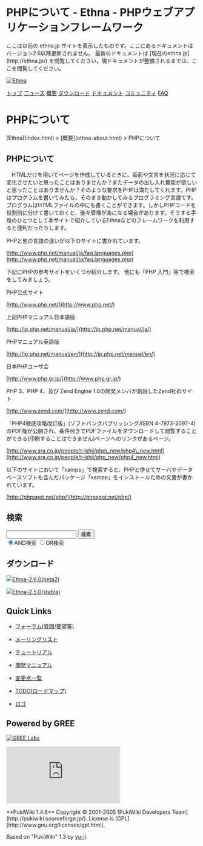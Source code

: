 # PHPについて - Ethna - PHPウェブアプリケーションフレームワーク</title>
 <link rel="stylesheet" href="skin/ethna/ethna.css" title="ethna" type="text/css" charset="utf-8">

 <link rel="alternate" type="application/rss+xml" title="RSS" href="cmd=rss.html">

 <script type="text/javascript" src="skin/trackback.js"></script>

</head>
ここは以前の ethna.jp サイトを表示したものです。ここにあるドキュメントはバージョン2.6以降更新されません。  
最新のドキュメントは [現在のethna.jp](http://ethna.jp/) を閲覧してください。現ドキュメントが整備されるまでは、ここを閲覧してください。

<!-- ??BEGIN id:wrapper --><!-- ?? Navigator ?? ======================================================= -->

[![Ethna](image/navlogo.gif)](/)

[トップ](ethna.html "ethna (11d)") [二ュース](ethna-news.html "ethna-news (11d)") [概要](ethna-about.html "ethna-about (11d)") [ダウンロード](ethna-download.html "ethna-download (25d)") [ドキュメント](ethna-document.html "ethna-document (884d)") [コミュニティ](ethna-community.html "ethna-community (619d)") [FAQ](ethna-document-faq.html "ethna-document-faq (1240d)")

<!-- ?? Header ?? ========================================================== -->

# PHPについて 

<!-- ?? Content ?? ========================================================= -->
<!-- ??BEGIN id:main -->
<!-- ??BEGIN id:wrap_content -->
<!-- ??BEGIN id:content -->
<!-- ??BEGIN id:page_navigator -->
<!-- ??END id:PageNavigator -->
<!-- ??BEGIN id:body --> [Ethna](index.html) > [概要](ethna-about.html) > PHPについて 
## PHPについて [](ethna-about-php.html#o7763793 "o7763793")

　HTMLだけを用いてページを作成しているときに、画面や文言を状況に応じて変化させたいと思ったことはありませんか？またデータの出し入れ機能が欲しいと思ったことはありませんか？そのような要求をPHPは満たしてくれます。PHPはプログラムを書いてみたら、そのまま動かしてみるプログラミング言語です。プログラムはHTMLファイルの中にも書くことができます。しかしPHPコードを役割別に分けて書いておくと、後々管理が楽になる場合があります。そうする手段のひとつとして本サイトで紹介しているEthnaなどのフレームワークを利用すると便利だったりします。

PHPと他の言語の違いが以下のサイトに書かれています。

[http://www.php.net/manual/ja/faq.languages.php](http://www.php.net/manual/ja/faq.languages.php)

下記にPHPの参考サイトをいくつか紹介します。 他にも「PHP 入門」等で検索をしてみましょう。

PHP公式サイト

[http://www.php.net/](http://www.php.net/)

上記PHPマニュアル日本語版

[http://jp.php.net/manual/ja/](http://jp.php.net/manual/ja/)

PHPマニュアル英語版

[http://jp.php.net/manual/en/](http://jp.php.net/manual/en/)

日本PHPユーザ会

[http://www.php.gr.jp/](http://www.php.gr.jp/)

PHP 3、PHP 4、及び Zend Engine 1.0の開発メンバが創設したZend社のサイト

[http://www.zend.com/](http://www.zend.com/)

「PHP4徹底攻略改訂版」(ソフトバンクパブリッシング/ISBN 4-7973-2097-4)のPDF版が公開され、条件付きでPDFファイルをダウンロードして閲覧することができる(印刷することはできません)ページへのリンクがあるページ。

[http://www.sra.co.jp/people/t-ishii/php\_new/php4\_new.html](http://www.sra.co.jp/people/t-ishii/php_new/php4_new.html)

以下のサイトにおいて「xampp」で検索すると、PHPと併せてサーバやデータベースソフトも含んだパッケージ「xampp」をインストールための文書が書かれています。

[http://phpspot.net/php/](http://phpspot.net/php/)

<!-- ??END id:body -->
<!-- ??BEGIN id:summary --><!-- ??END id:note -->
<!-- ??BEGIN id:trackback -->
<!-- ?? END id:trackback --><!-- ?? END id:attach -->
<!-- ?? END id:summary -->
<!-- ??END id:content -->
<!-- ?? END id:wrap_content --><!-- ??sidebar?? ========================================================== -->
<!-- ??BEGIN id:wrap_sidebar -->

<!-- ??BEGIN id:search_form -->

## 検索

<form action="http://ethna.jp/index.php?cmd=search" method="post">
            <input type="hidden" name="encode_hint" value="??">
            <input type="text" name="word" value="" size="20">
            <input type="submit" value="検索"><br>
            <input type="radio" name="type" value="AND" checked id="and_search"><label for="and_search">AND検索</label>
            <input type="radio" name="type" value="OR" id="or_search"><label for="or_search">OR検索</label>
    </form>

<!-- END id:search_form -->
<!-- ??BEGIN id:download_link -->

## ダウンロード

[![](image/minilogo.gif)Ethna-2.6.0(beta2)](ethna-download.html)

[![](image/minilogo.gif)Ethna-2.5.0(stable)](ethna-download.html)

<!-- END id:download_link -->
<!-- ??BEGIN id:download_link -->

## Quick Links

- [フォーラム(質問/要望等)](ethna-community-forum.html)
- [メーリングリスト](http://ml.ethna.jp/mailman/listinfo/users)

- [チュートリアル](ethna-document-tutorial.html)
- [開発マニュアル](ethna-document-dev_guide.html)
- [変更点一覧](ethna-document-changes.html)

- [TODO(ロードマップ)](TODO.html)
- [ロゴ](ethna-logo.html)

<!-- END id:download_link -->
<!-- ??BEGIN id:search_form -->

## Powered by GREE

 [![GREE Labs](http://labs.gree.jp/image/greelabs_logo.gif)](http://labs.gree.jp/)

<!-- END id:search_form -->
 [![SourceForge.jp](http://sourceforge.jp/sflogo.php?group_id=1343)](http://sourceforge.jp/)

<!-- ??END id:sidebar -->
<!-- ??END id:wrap_sidebar -->
<!-- ??END id:main --><!-- ?? Footer ?? ========================================================== -->
<!-- ??BEGIN id:footer -->
<!-- ??BEGIN id:copyright --> **PukiWiki 1.4.6** Copyright © 2001-2005 [PukiWiki Developers Team](http://pukiwiki.sourceforge.jp/). License is [GPL](http://www.gnu.org/licenses/gpl.html).  
 Based on "PukiWiki" 1.3 by [yu-ji](http://factage.com/yu-ji/).
<!-- ??END id:copyright -->
<!-- ??END id:footer --><!-- ?? END ?? ============================================================= -->
<!-- ??END id:wrapper -->
